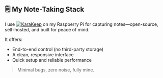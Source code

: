 ## 🗒️ My Note-Taking Stack

I use [![KaraKeep](https://img.shields.io/badge/Kara-keep-white)](https://github.com/karakeep-app/karakeep) on my Raspberry Pi for capturing notes—open-source, self-hosted, and built for peace of mind.

It offers:
- End-to-end control (no third-party storage)
- A clean, responsive interface
- Quick setup and reliable performance

> Minimal bugs, zero noise, fully mine.
